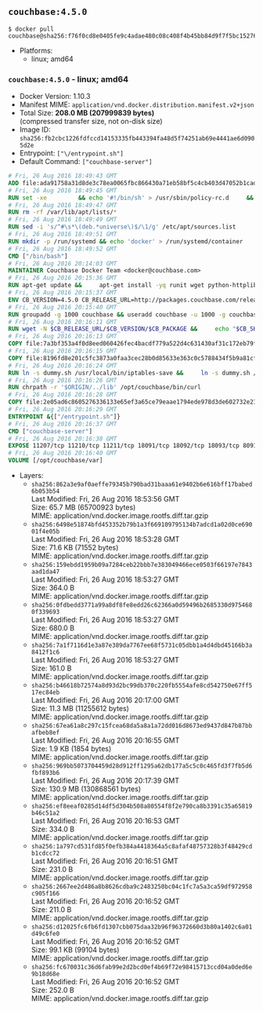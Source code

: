 ## `couchbase:4.5.0`

```console
$ docker pull couchbase@sha256:f76f0cd8e0405fe9c4adae480c08c408f4b45bb84d9f7f5bc15276da5b04ed0d
```

-	Platforms:
	-	linux; amd64

### `couchbase:4.5.0` - linux; amd64

-	Docker Version: 1.10.3
-	Manifest MIME: `application/vnd.docker.distribution.manifest.v2+json`
-	Total Size: **208.0 MB (207999839 bytes)**  
	(compressed transfer size, not on-disk size)
-	Image ID: `sha256:fb2cbc1226fdfccd14153335fb443394fa48d5f74251ab69e4441ae6d0905d2e`
-	Entrypoint: `["\/entrypoint.sh"]`
-	Default Command: `["couchbase-server"]`

```dockerfile
# Fri, 26 Aug 2016 18:49:43 GMT
ADD file:ada91758a31d8de3c78ea0065fbc866430a71eb58bf5c4cb403d47052b1cade0 in /
# Fri, 26 Aug 2016 18:49:45 GMT
RUN set -xe 		&& echo '#!/bin/sh' > /usr/sbin/policy-rc.d 	&& echo 'exit 101' >> /usr/sbin/policy-rc.d 	&& chmod +x /usr/sbin/policy-rc.d 		&& dpkg-divert --local --rename --add /sbin/initctl 	&& cp -a /usr/sbin/policy-rc.d /sbin/initctl 	&& sed -i 's/^exit.*/exit 0/' /sbin/initctl 		&& echo 'force-unsafe-io' > /etc/dpkg/dpkg.cfg.d/docker-apt-speedup 		&& echo 'DPkg::Post-Invoke { "rm -f /var/cache/apt/archives/*.deb /var/cache/apt/archives/partial/*.deb /var/cache/apt/*.bin || true"; };' > /etc/apt/apt.conf.d/docker-clean 	&& echo 'APT::Update::Post-Invoke { "rm -f /var/cache/apt/archives/*.deb /var/cache/apt/archives/partial/*.deb /var/cache/apt/*.bin || true"; };' >> /etc/apt/apt.conf.d/docker-clean 	&& echo 'Dir::Cache::pkgcache ""; Dir::Cache::srcpkgcache "";' >> /etc/apt/apt.conf.d/docker-clean 		&& echo 'Acquire::Languages "none";' > /etc/apt/apt.conf.d/docker-no-languages 		&& echo 'Acquire::GzipIndexes "true"; Acquire::CompressionTypes::Order:: "gz";' > /etc/apt/apt.conf.d/docker-gzip-indexes 		&& echo 'Apt::AutoRemove::SuggestsImportant "false";' > /etc/apt/apt.conf.d/docker-autoremove-suggests
# Fri, 26 Aug 2016 18:49:47 GMT
RUN rm -rf /var/lib/apt/lists/*
# Fri, 26 Aug 2016 18:49:49 GMT
RUN sed -i 's/^#\s*\(deb.*universe\)$/\1/g' /etc/apt/sources.list
# Fri, 26 Aug 2016 18:49:51 GMT
RUN mkdir -p /run/systemd && echo 'docker' > /run/systemd/container
# Fri, 26 Aug 2016 18:49:52 GMT
CMD ["/bin/bash"]
# Fri, 26 Aug 2016 20:14:03 GMT
MAINTAINER Couchbase Docker Team <docker@couchbase.com>
# Fri, 26 Aug 2016 20:15:36 GMT
RUN apt-get update &&     apt-get install -yq runit wget python-httplib2 chrpath     lsof lshw sysstat net-tools numactl  &&     apt-get autoremove && apt-get clean &&     rm -rf /var/lib/apt/lists/* /tmp/* /var/tmp/*
# Fri, 26 Aug 2016 20:15:37 GMT
ENV CB_VERSION=4.5.0 CB_RELEASE_URL=http://packages.couchbase.com/releases CB_PACKAGE=couchbase-server-enterprise_4.5.0-ubuntu14.04_amd64.deb CB_SHA256=441398302210c0d73f27bdab741b471fc9da116bf45f521b314345f04560716e PATH=/usr/local/sbin:/usr/local/bin:/usr/sbin:/usr/bin:/sbin:/bin:/opt/couchbase/bin:/opt/couchbase/bin/tools:/opt/couchbase/bin/install
# Fri, 26 Aug 2016 20:15:40 GMT
RUN groupadd -g 1000 couchbase && useradd couchbase -u 1000 -g couchbase -M
# Fri, 26 Aug 2016 20:16:11 GMT
RUN wget -N $CB_RELEASE_URL/$CB_VERSION/$CB_PACKAGE &&     echo "$CB_SHA256  $CB_PACKAGE" | sha256sum -c - &&     dpkg -i ./$CB_PACKAGE && rm -f ./$CB_PACKAGE
# Fri, 26 Aug 2016 20:16:13 GMT
COPY file:7a3bf353a4f0d8eed060426fec4bacdf779a522d4c631430af31c172eb79f95b in /etc/service/couchbase-server/run
# Fri, 26 Aug 2016 20:16:15 GMT
COPY file:8196fd8e201c5fc3873a0faa3cec28b0d85633e363c0c5788434f5b9a81cfa5b in /usr/local/bin/
# Fri, 26 Aug 2016 20:16:24 GMT
RUN ln -s dummy.sh /usr/local/bin/iptables-save &&     ln -s dummy.sh /usr/local/bin/lvdisplay &&     ln -s dummy.sh /usr/local/bin/vgdisplay &&     ln -s dummy.sh /usr/local/bin/pvdisplay
# Fri, 26 Aug 2016 20:16:26 GMT
RUN chrpath -r '$ORIGIN/../lib' /opt/couchbase/bin/curl
# Fri, 26 Aug 2016 20:16:28 GMT
COPY file:2e05ad6c8605276336133e65ef3a65ce79eaae1794ede978d3de602732e217ac in /
# Fri, 26 Aug 2016 20:16:29 GMT
ENTRYPOINT &{["/entrypoint.sh"]}
# Fri, 26 Aug 2016 20:16:37 GMT
CMD ["couchbase-server"]
# Fri, 26 Aug 2016 20:16:38 GMT
EXPOSE 11207/tcp 11210/tcp 11211/tcp 18091/tcp 18092/tcp 18093/tcp 8091/tcp 8092/tcp 8093/tcp 8094/tcp
# Fri, 26 Aug 2016 20:16:40 GMT
VOLUME [/opt/couchbase/var]
```

-	Layers:
	-	`sha256:862a3e9af0aeffe79345b790bad31baaa61e9402b6e616bff17babed6b053b54`  
		Last Modified: Fri, 26 Aug 2016 18:53:56 GMT  
		Size: 65.7 MB (65700923 bytes)  
		MIME: application/vnd.docker.image.rootfs.diff.tar.gzip
	-	`sha256:6498e51874bfd453352b79b1a3f669109795134b7adcd1a02d0ce69001f4e05b`  
		Last Modified: Fri, 26 Aug 2016 18:53:28 GMT  
		Size: 71.6 KB (71552 bytes)  
		MIME: application/vnd.docker.image.rootfs.diff.tar.gzip
	-	`sha256:159ebdd1959b09a7284ceb22bbb7e383049466ece0503f66197e7843aad1da47`  
		Last Modified: Fri, 26 Aug 2016 18:53:27 GMT  
		Size: 364.0 B  
		MIME: application/vnd.docker.image.rootfs.diff.tar.gzip
	-	`sha256:0fdbedd3771a99a8df8fe8edd26c62366a0d59496b2685330d9754680f339693`  
		Last Modified: Fri, 26 Aug 2016 18:53:27 GMT  
		Size: 680.0 B  
		MIME: application/vnd.docker.image.rootfs.diff.tar.gzip
	-	`sha256:7a1f7116d1e3a87e389da7767ee68f5731c05dbb1a4d4dbd45166b3a8412f1c6`  
		Last Modified: Fri, 26 Aug 2016 18:53:27 GMT  
		Size: 161.0 B  
		MIME: application/vnd.docker.image.rootfs.diff.tar.gzip
	-	`sha256:b46618b72574a8d93d2bc99db370c220fb5554afe8cd542750e67ff517ec84eb`  
		Last Modified: Fri, 26 Aug 2016 20:17:00 GMT  
		Size: 11.3 MB (11255612 bytes)  
		MIME: application/vnd.docker.image.rootfs.diff.tar.gzip
	-	`sha256:67ea61a8c297c15fcea68da5a8a1a72dd016d8673ed9437d847b87bbafbeb8ef`  
		Last Modified: Fri, 26 Aug 2016 20:16:55 GMT  
		Size: 1.9 KB (1854 bytes)  
		MIME: application/vnd.docker.image.rootfs.diff.tar.gzip
	-	`sha256:969bb5073704459d28d912ff1295a62db177a5c5c0c465fd3f7fb5d6fbf893b6`  
		Last Modified: Fri, 26 Aug 2016 20:17:39 GMT  
		Size: 130.9 MB (130868561 bytes)  
		MIME: application/vnd.docker.image.rootfs.diff.tar.gzip
	-	`sha256:ef8eeaf0285d14df5d304b508a80554f8f2e790ca8b3391c35a65819b46c51a2`  
		Last Modified: Fri, 26 Aug 2016 20:16:53 GMT  
		Size: 334.0 B  
		MIME: application/vnd.docker.image.rootfs.diff.tar.gzip
	-	`sha256:1a797cd531fd85f0efb384a4418364a5c8afaf48757328b3f48429cdb1cdcc72`  
		Last Modified: Fri, 26 Aug 2016 20:16:51 GMT  
		Size: 231.0 B  
		MIME: application/vnd.docker.image.rootfs.diff.tar.gzip
	-	`sha256:2667ee2d486a8b8626cdba9c2483250bc04c1fc7a5a3ca59df972958c905f166`  
		Last Modified: Fri, 26 Aug 2016 20:16:52 GMT  
		Size: 211.0 B  
		MIME: application/vnd.docker.image.rootfs.diff.tar.gzip
	-	`sha256:d12025fc6fb6fd1307cbb075daa32b96f96372660d3b80a1402c6a01d49c6fe0`  
		Last Modified: Fri, 26 Aug 2016 20:16:52 GMT  
		Size: 99.1 KB (99104 bytes)  
		MIME: application/vnd.docker.image.rootfs.diff.tar.gzip
	-	`sha256:fc670031c36d6fab99e2d2bcd0ef4b69f72e98415713ccd04a0ded6e9b18d68e`  
		Last Modified: Fri, 26 Aug 2016 20:16:52 GMT  
		Size: 252.0 B  
		MIME: application/vnd.docker.image.rootfs.diff.tar.gzip
